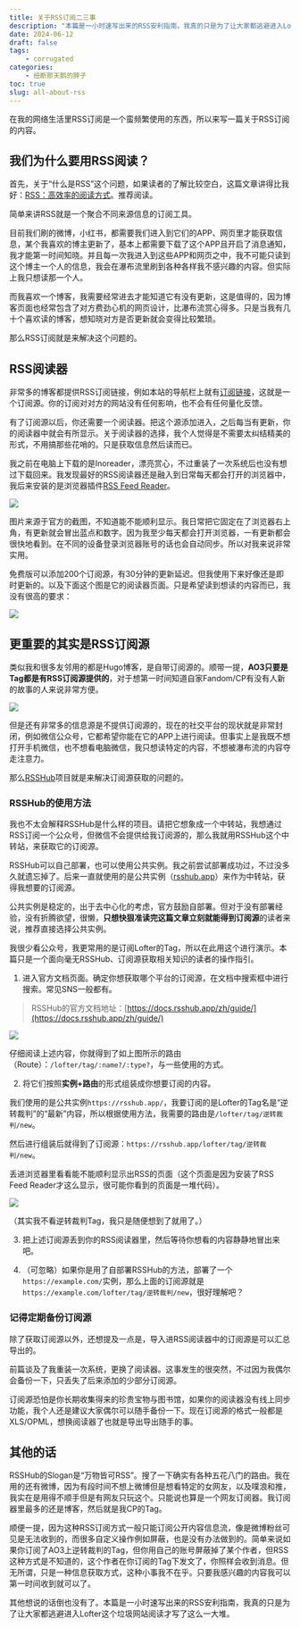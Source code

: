 ```yaml
---
title: 关于RSS订阅二三事
description: "本篇是一小时速写出来的RSS安利指南，我真的只是为了让大家都逃避进入Lofter这个垃圾网站阅读才写了这么一大堆。"
date: 2024-06-12
draft: false
tags: 
    - corrugated
categories: 
    - 扭断那天鹅的脖子
toc: true
slug: all-about-rss
---
```


在我的网络生活里RSS订阅是一个蛮频繁使用的东西，所以来写一篇关于RSS订阅的内容。

## 我们为什么要用RSS阅读？

首先，关于“什么是RSS”这个问题，如果读者的了解比较空白，这篇文章讲得比我好：[RSS：高效率的阅读方式](https://sspai.com/post/56198)。推荐阅读。

简单来讲RSS就是一个聚合不同来源信息的订阅工具。

目前我们刷的微博，小红书，都需要我们进入到它们的APP、网页里才能获取信息，某个我喜欢的博主更新了，基本上都需要下载了这个APP且开启了消息通知，我才能第一时间知晓。并且每一次我进入到这些APP和网页之中，我不可能只读到这个博主一个人的信息，我会在瀑布流里刷到各种各样我不感兴趣的内容。但实际上我只想读那一个人。

而我喜欢一个博客，我需要经常进去才能知道它有没有更新，这是值得的，因为博客页面也经常包含了对方费劲心机的网页设计，比瀑布流赏心得多。只是当我有几十个喜欢读的博客，想知晓对方是否更新就会变得比较繁琐。

那么RSS订阅就是来解决这个问题的。

## RSS阅读器

非常多的博客都提供RSS订阅链接，例如本站的导航栏上就有[订阅链接](/index.xml/)，这就是一个订阅源。你的订阅对对方的网站没有任何影响，也不会有任何量化反馈。

有了订阅源以后，你还需要一个阅读器。把这个源添加进入，之后每当有更新，你的阅读器中就会有所显示。关于阅读器的选择，我个人觉得是不需要太纠结精美的形式，不用搞那些花哨的。只是获取信息然后读而已。

我之前在电脑上下载的是Inoreader，漂亮赏心，不过重装了一次系统后也没有想过下载回来。我发现最好的RSS阅读器还是融入到日常每天都会打开的浏览器中，我后来安装的是浏览器插件[RSS Feed Reader](https://chromewebstore.google.com/detail/rss-feed-reader/pnjaodmkngahhkoihejjehlcdlnohgmp)。

![](https://lh3.googleusercontent.com/rQfCS1nX6ltv30swrcNCdwTUheBXSGOkrrmdYmCEMvRf8xfFhk8xu9IyZm-4K3Cv041jG3XGlSdw45g_JxUBboR_vQ=s800-w800-h500) 

图片来源于官方的截图，不知道能不能顺利显示。我日常把它固定在了浏览器右上角，有更新就会冒出蓝点和数字。因为我至少每天都会打开浏览器，一有更新都会很快地看到。在不同的设备登录浏览器账号的话也会自动同步。所以对我来说非常实用。

免费版可以添加200个订阅源，有30分钟的更新延迟。但我使用下来好像还是即时更新的。以及下面这个图是它的阅读器页面。只是希望读到想读的内容而已，我没有很高的要求：

![](https://lh3.googleusercontent.com/_UzgCk7-i1b_1Mv4W-REYumd6Jc9VAYPuDuMTLvvUUpjlIeeVrhCe5oA3YJ_iRLoed74SKR0BDBKppOZ17KZsVzvlQ=s800-w800-h500)

## 更重要的其实是RSS订阅源

类似我和很多友邻用的都是Hugo博客，是自带订阅源的。顺带一提，**AO3只要是Tag都是有RSS订阅源提供的**，对于想第一时间知道自家Fandom/CP有没有人新的故事的人来说非常方便。

![](/rss/1.png)

但是还有非常多的信息源是不提供订阅源的，现在的社交平台的现状就是非常封闭，例如微信公众号，它都希望你能在它的APP上进行阅读。但事实上是我既不想打开手机微信，也不想看电脑微信，我只想读特定的内容，不想被瀑布流的内容夺走注意力。

那么[RSSHub](https://docs.rsshub.app/zh/)项目就是来解决订阅源获取的问题的。

### RSSHub的使用方法

我也不太会解释RSSHub是什么样的项目。请把它想象成一个中转站，我想通过RSS订阅一个公众号，但微信不会提供给我订阅源的，那么我就用RSSHub这个中转站，来获取它的订阅源。

RSSHub可以自己部署，也可以使用公共实例。我之前尝试部署成功过，不过没多久就遗忘掉了。后来一直就使用的是公共实例（[rsshub.app](https://docs.rsshub.app/zh/guide/instances)）来作为中转站，获得我想要的订阅源。

公共实例是稳定的，出于去中心化的考虑，官方鼓励自部署。但对于没有部署经验，没有折腾欲望，很懒，**只想快狠准读完这篇文章立刻就能得到订阅源**的读者来说，推荐直接选择公共实例。

我很少看公众号，我更常用的是订阅Lofter的Tag，所以在此用这个进行演示。本篇只是一个面向毫无RSSHub、订阅源获取相关知识的读者的操作指引。

1. 进入官方文档页面。确定你想获取哪个平台的订阅源，在文档中搜索框中进行搜索。常见SNS一般都有。

> RSSHub的官方文档地址：[https://docs.rsshub.app/zh/guide/](https://docs.rsshub.app/zh/guide/)

![](/rss/2.png)

仔细阅读上述内容，你就得到了如上图所示的路由（Route）：`/lofter/tag/:name?/:type?`，与一些使用的方式。

2. 将它们按照**实例+路由**的形式组装成你想要订阅的内容。

我们使用的是公共实例`https://rsshub.app/`，我要订阅的是Lofter的Tag名是“逆转裁判”的“最新”内容，所以根据使用方法，我需要的路由是`/lofter/tag/逆转裁判/new`。

然后进行组装后就得到了订阅源：`https://rsshub.app/lofter/tag/逆转裁判/new`。

丢进浏览器里看看能不能顺利显示出RSS的页面（这个页面是因为安装了RSS Feed Reader才这么显示，很可能你看到的页面是一堆代码）。

![](/rss/3.png)

（其实我不看逆转裁判Tag，我只是随便想到了就用了。）

3. 把上述订阅源丢到你的RSS阅读器里，然后等待你想看的内容静静地冒出来吧。

4. （可忽略）如果你是用了自部署RSSHub的方法，部署了一个`https://example.com/`实例，那么上面的订阅源就是`https://example.com/lofter/tag/逆转裁判/new`，很好理解吧？

### 记得定期备份订阅源

除了获取订阅源以外，还想提及一点是，导入进RSS阅读器中的订阅源是可以汇总导出的。

前篇谈及了我重装一次系统，更换了阅读器。这事发生的很突然，不过因为我偶尔会备份一下，只丢失了后来添加的少部分订阅源。

订阅源恐怕是你长期收集得来的珍贵宝物与图书馆，如果你的阅读器没有线上同步功能，我个人还是建议大家偶尔可以随手备份一下。现在订阅源的格式一般都是XLS/OPML，想换阅读器了也就是导出导出随手的事。

## 其他的话

RSSHub的Slogan是“万物皆可RSS”。搜了一下确实有各种五花八门的路由。我在用的还有微博，因为有段时间不想上微博但是想看特定的女网友，以及噗浪和推，我实在是用得不顺手但是有网友只玩这个。只能说也算是一个网友订阅器。我订阅器里最多的还是博客，然后就是我CP的Tag。

顺便一提，因为这种RSS订阅方式一般只能订阅公开内容信息流，像是微博粉丝可见是无法收到的，而很多自定义操作例如屏蔽，也是没有办法做到的。简单来说如果你订阅了AO3上逆转裁判的Tag，但你用自己的账号屏蔽掉了某个作者，但RSS这种方式是不知道的，这个作者在你订阅的Tag下发文了，你照样会收到消息。但无所谓，只是一种信息获取方式，这种小事我不在乎。只要我感兴趣的内容我可以第一时间收到就可以了。

其他想说的话倒也没有了。本篇是一小时速写出来的RSS安利指南，我真的只是为了让大家都逃避进入Lofter这个垃圾网站阅读才写了这么一大堆。